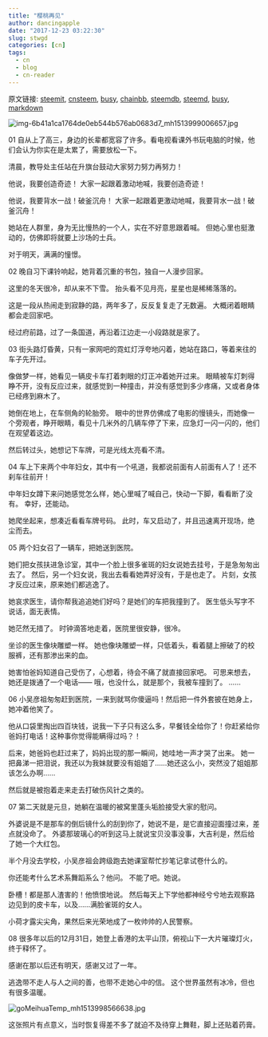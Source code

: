 ```yaml
---
title: "樱桃再见"
author: dancingapple
date: "2017-12-23 03:22:30"
slug: stwgd
categories: [cn]
tags: 
  - cn
  - blog
  - cn-reader
---
```


原文链接: [steemit](https://steemit.com), [cnsteem](https://cnsteem.com), [busy](https://busy.org), [chainbb](https://chainbb.com), [steemdb](https://steemdb.com), [steemd](https://steemd.com), [busy](https://busy.org), [markdown](https://raw.githubusercontent.com/pzhaonet/steem_dancingapple/master/content/post/stwgd.md)

![img-6b41a1ca1764de0eb544b576ab0683d7_mh1513999006657.jpg](https://steemitimages.com/DQmbQZKgYvxtGtiQoti81ojvxZfVwBkkNqsqEZntRtNwvsg/img-6b41a1ca1764de0eb544b576ab0683d7_mh1513999006657.jpg)

01
自从上了高三，身边的长辈都宽容了许多。看电视看课外书玩电脑的时候，他们会认为你实在是太累了，需要放松一下。

清晨，教导处主任站在升旗台鼓动大家努力努力再努力！

他说，我要创造奇迹！
大家一起跟着激动地喊，我要创造奇迹！

他说，我要背水一战！破釜沉舟！
大家一起跟着更激动地喊，我要背水一战！破釜沉舟！

她站在人群里，身为无比慢热的一个人，实在不好意思跟着喊。
但她心里也挺激动的，仿佛即将就要上沙场的士兵。

对于明天，满满的憧憬。

02
晚自习下课铃响起，她背着沉重的书包，独自一人漫步回家。

这里的冬天很冷，却从来不下雪。
抬头看不见月亮，星星也是稀稀落落的。

这是一段从热闹走到寂静的路，两年多了，反反复复走了无数遍。
大概闭着眼睛都会走回家吧。

经过府前路，过了一条国道，再沿着江边走一小段路就是家了。

03
街头路灯昏黄，只有一家网吧的霓虹灯浮夸地闪着，她站在路口，等着来往的车子先开过。

像做梦一样，她看见一辆皮卡车打着刺眼的灯正冲着她开过来。
眼睛被车灯刺得睁不开，没有反应过来，就感觉到一种撞击，并没有感觉到多少疼痛，又或者身体已经疼到麻木了。

她倒在地上，在车侧角的轮胎旁。
眼中的世界仿佛成了电影的慢镜头，而她像一个旁观者，睁开眼睛，看见十几米外的几辆车停了下来，应急灯一闪一闪的，他们在观望着这边。

然后转过头，她想记下车牌，可是光线太亮看不清。

04
车上下来两个中年妇女，其中有一个吼道，我都说前面有人前面有人了！还不刹车往前开！

中年妇女蹲下来问她感觉怎么样，她心里喊了喊自己，快动一下脚，看看断了没有。
幸好，还能动。

她爬坐起来，想凑近看看车牌号码。
此时，车又启动了，并且迅速离开现场，绝尘而去。

05
两个妇女召了一辆车，把她送到医院。

她们把女孩扶进急诊室，其中一个脸上很多雀斑的妇女说她去挂号，于是急匆匆出去了。
然后，另一个妇女说，我出去看看她弄好没有，于是也走了。
片刻，女孩才反应过来，原来她们都逃逸了。

她哀求医生，请你帮我追追她们好吗？是她们的车把我撞到了。
医生低头写字不说话，面无表情。

她茫然无措了。
时钟滴答地走着，医院里很安静，很冷。

坐诊的医生像块雕塑一样。
她也像块雕塑一样，只低着头，看着腿上擦破了的校服裤，还有那渗出来的血。

她害怕爸妈知道自己受伤了，心想着，待会不痛了就直接回家吧。
可思来想去，她还是拨通了一个电话——
哦，也没什么，就是那个，我被车撞到了。
……

06
小吴彦祖匆匆赶到医院，一来到就骂你傻逼吗！然后把一件外套披在她身上，她冲着他笑了。

他从口袋里掏出四百块钱，说我一下子只有这么多，早餐钱全给你了！你赶紧给你爸妈打电话！这种事你觉得能瞒得过吗？！

后来，她爸妈也赶过来了，妈妈出现的那一瞬间，她哇地一声才哭了出来。
她一把鼻涕一把泪说，我还以为我妹就要没有姐姐了……她还这么小，突然没了姐姐那该怎么办啊……

然后就是被抱着走来走去打破伤风针之类的。

07
第二天就是元旦，她躺在温暖的被窝里蓬头垢脸接受大家的慰问。

外婆说是不是那车的倒后镜什么的刮到你了，她说不是，是它直接迎面撞过来，差点就没命了。
外婆那玻璃心的听到这马上就说宝贝没事没事，大吉利是，然后给了她一个大红包。

半个月没去学校，小吴彦祖会跨级跑去她课室帮忙抄笔记拿试卷什么的。

你还能考什么艺术系舞蹈系么？他问。
不能了吧。她说。

卧槽！都是那人渣害的！他愤恨地说。
然后每天上下学他都神经兮兮地去观察路边见到的皮卡车，以及……满脸雀斑的女人。

小荷才露尖尖角，果然后来光荣地成了一枚帅帅的人民警察。

08
很多年以后的12月31日，她登上香港的太平山顶，俯视山下一大片璀璨灯火，终于释怀了。

感谢在那以后还有明天，感谢又过了一年。

逃逸带不走人与人之间的善，也带不走她心中的信。
这个世界虽然有冰冷，但也有很多温暖。

![goMeihuaTemp_mh1513998566638.jpg](https://steemitimages.com/DQmX1TFhmVvjWLKHziPedtQhXBGoQvsws4bCkhDKB9ggi3R/goMeihuaTemp_mh1513998566638.jpg)

这张照片有点意义，当时恢复得差不多了就迫不及待穿上舞鞋，脚上还贴着药膏。
